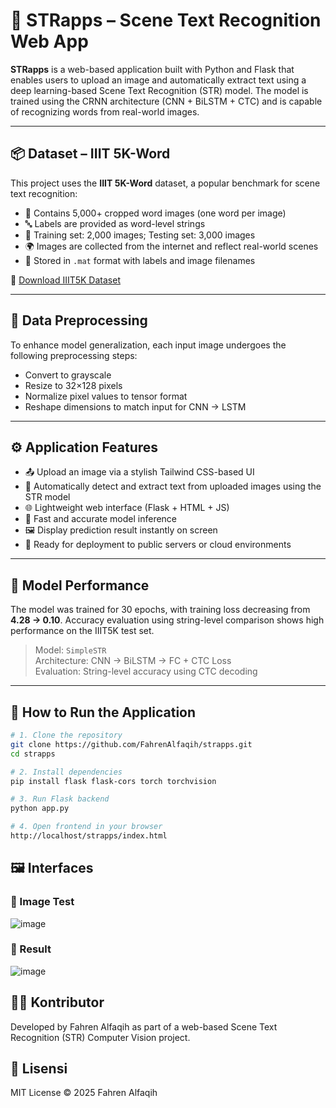 # 🧠 STRapps – Scene Text Recognition Web App

**STRapps** is a web-based application built with Python and Flask that enables users to upload an image and automatically extract text using a deep learning-based Scene Text Recognition (STR) model. The model is trained using the CRNN architecture (CNN + BiLSTM + CTC) and is capable of recognizing words from real-world images.

---

## 📦 Dataset – IIIT 5K-Word

This project uses the **IIIT 5K-Word** dataset, a popular benchmark for scene text recognition:

- 📸 Contains 5,000+ cropped word images (one word per image)
- 🔤 Labels are provided as word-level strings
- 🧪 Training set: 2,000 images; Testing set: 3,000 images
- 🌍 Images are collected from the internet and reflect real-world scenes
- 📂 Stored in `.mat` format with labels and image filenames

🔗 [Download IIIT5K Dataset](http://cvit.iiit.ac.in/research/projects/cvit-projects/scene-text-recognition)

---

## 🔄 Data Preprocessing

To enhance model generalization, each input image undergoes the following preprocessing steps:

- Convert to grayscale
- Resize to 32×128 pixels
- Normalize pixel values to tensor format
- Reshape dimensions to match input for CNN → LSTM

---

## ⚙️ Application Features

- 📤 Upload an image via a stylish Tailwind CSS-based UI
- 🧠 Automatically detect and extract text from uploaded images using the STR model
- 🌐 Lightweight web interface (Flask + HTML + JS)
- 🎯 Fast and accurate model inference
- 🖼️ Display prediction result instantly on screen
- 🚀 Ready for deployment to public servers or cloud environments

---

## 🧪 Model Performance

The model was trained for 30 epochs, with training loss decreasing from **4.28 → 0.10**. Accuracy evaluation using string-level comparison shows high performance on the IIIT5K test set.

> Model: `SimpleSTR`  
> Architecture: CNN → BiLSTM → FC + CTC Loss  
> Evaluation: String-level accuracy using CTC decoding

---

## 🚀 How to Run the Application

```bash
# 1. Clone the repository
git clone https://github.com/FahrenAlfaqih/strapps.git
cd strapps

# 2. Install dependencies
pip install flask flask-cors torch torchvision

# 3. Run Flask backend
python app.py

# 4. Open frontend in your browser
http://localhost/strapps/index.html
```

## 🖼️ Interfaces
### 📸 Image Test
![image](https://github.com/user-attachments/assets/bf826399-2a29-4beb-b533-453aff11c373)

### 📝 Result
![image](https://github.com/user-attachments/assets/9196688a-6783-4d24-826a-b7db2ec5caf2)

## 🙋‍♂️ Kontributor
Developed by Fahren Alfaqih as part of a web-based Scene Text Recognition (STR) Computer Vision project.

## 📄 Lisensi
MIT License © 2025 Fahren Alfaqih

